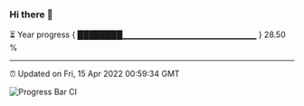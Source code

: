 ### Hi there 👋

⏳ Year progress { ████████▁▁▁▁▁▁▁▁▁▁▁▁▁▁▁▁▁▁▁▁▁▁ } 28.50 %

---

⏰ Updated on Fri, 15 Apr 2022 00:59:34 GMT

![Progress Bar CI](https://github.com/liununu/liununu/workflows/Progress%20Bar%20CI/badge.svg)
